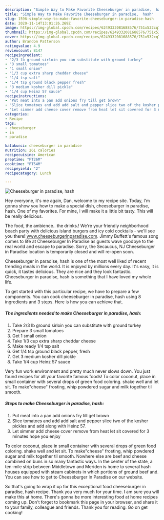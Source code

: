 ```yaml
---
description: "Simple Way to Make Favorite Cheeseburger in paradise,  hash"
title: "Simple Way to Make Favorite Cheeseburger in paradise,  hash"
slug: 1596-simple-way-to-make-favorite-cheeseburger-in-paradise-hash
date: 2020-11-14T13:01:26.269Z
image: https://img-global.cpcdn.com/recipes/6249332081688576/751x532cq70/cheeseburger-in-paradise-hash-recipe-main-photo.jpg
thumbnail: https://img-global.cpcdn.com/recipes/6249332081688576/751x532cq70/cheeseburger-in-paradise-hash-recipe-main-photo.jpg
cover: https://img-global.cpcdn.com/recipes/6249332081688576/751x532cq70/cheeseburger-in-paradise-hash-recipe-main-photo.jpg
author: Brandon Patterson
ratingvalue: 4.9
reviewcount: 8147
recipeingredient:
- "2/3 lb ground sirloin you can substitute with ground turkey"
- "3 small tomatoes"
- "1 small onion"
- "1/3 cup extra sharp cheddar cheese"
- "1/4 tsp salt"
- "1/4 tsp ground black pepper fresh"
- "3 medium kosher dill pickle"
- "1/4 cup Heinz 57 sauce"
recipeinstructions:
- "Put meat into a pan add onions fry till get brown"
- "Slice tomatoes and add add salt and pepper slice two of the kosher pickles and add along with Heinz 57."
- "Let simmer add cheese cover remove from heat let sit covered for 3 minutes hope you enjoy"
categories:
- Recipe
tags:
- cheeseburger
- in
- paradise

katakunci: cheeseburger in paradise 
nutrition: 261 calories
recipecuisine: American
preptime: "PT26M"
cooktime: "PT54M"
recipeyield: "2"
recipecategory: Lunch

---
```



![Cheeseburger in paradise,  hash](https://img-global.cpcdn.com/recipes/6249332081688576/751x532cq70/cheeseburger-in-paradise-hash-recipe-main-photo.jpg)

Hey everyone, it's me again, Dan, welcome to my recipe site. Today, I'm gonna show you how to make a special dish, cheeseburger in paradise,  hash. One of my favorites. For mine, I will make it a little bit tasty. This will be really delicious.

The food, the ambience.. the drinks.! We&#39;re your friendly neighborhood beach party with delicious island burgers and icy cold cocktails - we&#39;ll see you there! www.cheeseburgerinparadise.com. Jimmy Buffett&#39;s famous song comes to life at Cheeseburger In Paradise as guests wave goodbye to the real world and escape to paradise. Sorry, the Secaucus, NJ Cheeseburger in Paradise location is temporarily closed and will re-open soon.

Cheeseburger in paradise,  hash is one of the most well liked of recent trending meals in the world. It is enjoyed by millions every day. It's easy, it is quick, it tastes delicious. They are nice and they look fantastic. Cheeseburger in paradise,  hash is something that I have loved my whole life.


To get started with this particular recipe, we have to prepare a few components. You can cook cheeseburger in paradise,  hash using 8 ingredients and 3 steps. Here is how you can achieve that.

<!--inarticleads1-->

##### The ingredients needed to make Cheeseburger in paradise,  hash:

1. Take 2/3 lb ground sirloin you can substitute with ground turkey
1. Prepare 3 small tomatoes
1. Get 1 small onion
1. Take 1/3 cup extra sharp cheddar cheese
1. Make ready 1/4 tsp salt
1. Get 1/4 tsp ground black pepper, fresh
1. Get 3 medium kosher dill pickle
1. Take 1/4 cup Heinz 57 sauce


Very fun work environment and pretty much never slows down. You just found recipes for all your favorite famous foods! To color coconut, place in small container with several drops of green food coloring. shake well and let sit. To make&#34;cheese&#34; frosting, whip powdered sugar and milk together til smooth. 

<!--inarticleads2-->

##### Steps to make Cheeseburger in paradise,  hash:

1. Put meat into a pan add onions fry till get brown
1. Slice tomatoes and add add salt and pepper slice two of the kosher pickles and add along with Heinz 57.
1. Let simmer add cheese cover remove from heat let sit covered for 3 minutes hope you enjoy


To color coconut, place in small container with several drops of green food coloring. shake well and let sit. To make&#34;cheese&#34; frosting, whip powdered sugar and milk together til smooth. Nowhere else are beef and cheese combined on buns in so many fantastic ways. In the center of the state, a ten-mile strip between Middletown and Meriden is home to several hash houses equipped with steam cabinets in which portions of ground beef and. You can see how to get to Cheeseburger In Paradise on our website. 

So that's going to wrap it up for this exceptional food cheeseburger in paradise,  hash recipe. Thank you very much for your time. I am sure you will make this at home. There's gonna be more interesting food at home recipes coming up. Don't forget to bookmark this page in your browser, and share it to your family, colleague and friends. Thank you for reading. Go on get cooking!
